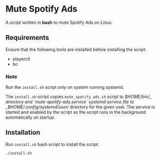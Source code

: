 # Mute Spotify Ads

A script written in **bash** to mute Spotify Ads on Linux.

## Requirements

Ensure that the following tools are installed before installing the script.

- playerctl
- bc

### Note

Run the `install.sh` script only on system running systemd.

The `install.sh` script copies `mute_spotify_ads.sh` script to _$HOME/bin/_ directory and `mute-spotify-ads.service` systemd service file to _$HOME/.config/systemd/user/_ directory for the given user. The service is started and enabled by the script so the script runs in the background automatically on startup.

## Installation

Run `install.sh` bash script to install the script.

```bash
./install.sh
```
